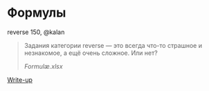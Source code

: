 # Формулы

reverse 150, @kalan

> Задания категории reverse — это всегда что-то страшное и незнакомое, а ещё очень сложное. Или нет?
> 
> *Formulæ.xlsx*

[Write-up](WRITEUP.md)

